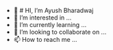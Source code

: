- 👋 # HI, I’m Ayush Bharadwaj
- 👀 I’m interested in ...
- 🌱 I’m currently learning ...
- 💞️ I’m looking to collaborate on ...
- 📫 How to reach me ...

<!---
Ayush-bh/Ayush-bh is a ✨ special ✨ repository because its `README.md` (this file) appears on your GitHub profile.
You can click the Preview link to take a look at your changes.
--->
